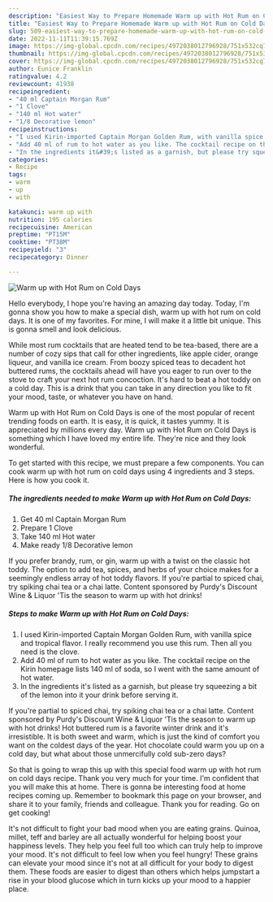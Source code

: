 ```yaml
---
description: "Easiest Way to Prepare Homemade Warm up with Hot Rum on Cold Days"
title: "Easiest Way to Prepare Homemade Warm up with Hot Rum on Cold Days"
slug: 509-easiest-way-to-prepare-homemade-warm-up-with-hot-rum-on-cold-days
date: 2022-11-11T11:39:15.769Z
image: https://img-global.cpcdn.com/recipes/4972038012796928/751x532cq70/warm-up-with-hot-rum-on-cold-days-recipe-main-photo.jpg
thumbnail: https://img-global.cpcdn.com/recipes/4972038012796928/751x532cq70/warm-up-with-hot-rum-on-cold-days-recipe-main-photo.jpg
cover: https://img-global.cpcdn.com/recipes/4972038012796928/751x532cq70/warm-up-with-hot-rum-on-cold-days-recipe-main-photo.jpg
author: Eunice Franklin
ratingvalue: 4.2
reviewcount: 41938
recipeingredient:
- "40 ml Captain Morgan Rum"
- "1 Clove"
- "140 ml Hot water"
- "1/8 Decorative lemon"
recipeinstructions:
- "I used Kirin-imported Captain Morgan Golden Rum, with vanilla spice and tropical flavor. I really recommend you use this rum. Then all you need is the clove."
- "Add 40 ml of rum to hot water as you like. The cocktail recipe on the Kirin homepage lists 140 ml of soda, so I went with the same amount of hot water."
- "In the ingredients it&#39;s listed as a garnish, but please try squeezing a bit of the lemon into it your drink before serving it."
categories:
- Recipe
tags:
- warm
- up
- with

katakunci: warm up with 
nutrition: 195 calories
recipecuisine: American
preptime: "PT15M"
cooktime: "PT38M"
recipeyield: "3"
recipecategory: Dinner

---
```



![Warm up with Hot Rum on Cold Days](https://img-global.cpcdn.com/recipes/4972038012796928/751x532cq70/warm-up-with-hot-rum-on-cold-days-recipe-main-photo.jpg)

Hello everybody, I hope you're having an amazing day today. Today, I'm gonna show you how to make a special dish, warm up with hot rum on cold days. It is one of my favorites. For mine, I will make it a little bit unique. This is gonna smell and look delicious.

While most rum cocktails that are heated tend to be tea-based, there are a number of cozy sips that call for other ingredients, like apple cider, orange liqueur, and vanilla ice cream. From boozy spiced teas to decadent hot buttered rums, the cocktails ahead will have you eager to run over to the stove to craft your next hot rum concoction. It&#39;s hard to beat a hot toddy on a cold day. This is a drink that you can take in any direction you like to fit your mood, taste, or whatever you have on hand.

Warm up with Hot Rum on Cold Days is one of the most popular of recent trending foods on earth. It is easy, it is quick, it tastes yummy. It is appreciated by millions every day. Warm up with Hot Rum on Cold Days is something which I have loved my entire life. They're nice and they look wonderful.


To get started with this recipe, we must prepare a few components. You can cook warm up with hot rum on cold days using 4 ingredients and 3 steps. Here is how you cook it.

<!--inarticleads1-->

##### The ingredients needed to make Warm up with Hot Rum on Cold Days:

1. Get 40 ml Captain Morgan Rum
1. Prepare 1 Clove
1. Take 140 ml Hot water
1. Make ready 1/8 Decorative lemon


If you prefer brandy, rum, or gin, warm up with a twist on the classic hot toddy. The option to add tea, spices, and herbs of your choice makes for a seemingly endless array of hot toddy flavors. If you&#39;re partial to spiced chai, try spiking chai tea or a chai latte. Content sponsored by Purdy&#39;s Discount Wine &amp; Liquor &#39;Tis the season to warm up with hot drinks! 

<!--inarticleads2-->

##### Steps to make Warm up with Hot Rum on Cold Days:

1. I used Kirin-imported Captain Morgan Golden Rum, with vanilla spice and tropical flavor. I really recommend you use this rum. Then all you need is the clove.
1. Add 40 ml of rum to hot water as you like. The cocktail recipe on the Kirin homepage lists 140 ml of soda, so I went with the same amount of hot water.
1. In the ingredients it&#39;s listed as a garnish, but please try squeezing a bit of the lemon into it your drink before serving it.


If you&#39;re partial to spiced chai, try spiking chai tea or a chai latte. Content sponsored by Purdy&#39;s Discount Wine &amp; Liquor &#39;Tis the season to warm up with hot drinks! Hot buttered rum is a favorite winter drink and it&#39;s irresistible. It is both sweet and warm, which is just the kind of comfort you want on the coldest days of the year. Hot chocolate could warm you up on a cold day, but what about those unmercifully cold sub-zero days? 

So that is going to wrap this up with this special food warm up with hot rum on cold days recipe. Thank you very much for your time. I'm confident that you will make this at home. There is gonna be interesting food at home recipes coming up. Remember to bookmark this page on your browser, and share it to your family, friends and colleague. Thank you for reading. Go on get cooking!

It's not difficult to fight your bad mood when you are eating grains. Quinoa, millet, teff and barley are all actually wonderful for helping boost your happiness levels. They help you feel full too which can truly help to improve your mood. It's not difficult to feel low when you feel hungry! These grains can elevate your mood since it's not at all difficult for your body to digest them. These foods are easier to digest than others which helps jumpstart a rise in your blood glucose which in turn kicks up your mood to a happier place.
